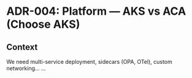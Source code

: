 # ADR-004: Platform — AKS vs ACA (Choose AKS)

## Context
We need multi-service deployment, sidecars (OPA, OTel), custom networking...
...
